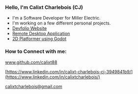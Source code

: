 ### Hello, I'm Calixt Charlebois (CJ)

-  I'm a Software Developer for Miller Electric.
-  I'm working on a few different personal projects.
  - [Devfolio Website]()
  - [Remote Desktop Application]()
  - [2D Platformer using Godot]()

### How to Connect with me:

www.github.com/calixt88 

[https://www.linkedin.com/in/calixt-charlebois-cj-3949841b9/](https://www.linkedin.com/in/calixtcharlebois/)

calixtcharlebois@gmail.com

<!-- [<img align="left" alt="codeSTACKr | YouTube" width="22px" src="https://cdn.jsdelivr.net/npm/simple-icons@v3/icons/youtube.svg" />][youtube]
[<img align="left" alt="codeSTACKr | Twitter" width="22px" src="https://cdn.jsdelivr.net/npm/simple-icons@v3/icons/twitter.svg" />][twitter]
[<img align="left" alt="codeSTACKr | LinkedIn" width="22px" src="https://cdn.jsdelivr.net/npm/simple-icons@v3/icons/linkedin.svg" />][linkedin]
[<img align="left" alt="codeSTACKr | Instagram" width="22px" src="https://cdn.jsdelivr.net/npm/simple-icons@v3/icons/instagram.svg" />][instagram] -->
